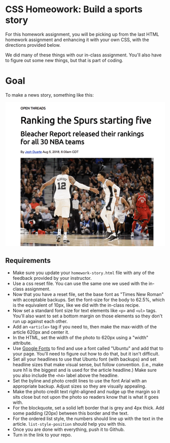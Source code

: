 # CSS Homeowork: Build a sports story

For this homework assignment, you will be picking up from the last HTML homework assignment and enhancing it with your own CSS, with the directions provided below.

We did many of these things with our in-class assignment. You'll also have to figure out some new things, but that is part of coding.

# Goal

To make a news story, something like this:

![css-homework-examples](../images/css-homework-examples.gif)

## Requirements

- Make sure you update your `homework-story.html` file with any of the feedback provided by your instructor.
- Use a css reset file. You can use the same one we used with the in-class assignment.
- Now that you have a reset file, set the base font as "Times New Roman" with acceptable backups. Set the font-size for the body to 62.5%, which is the equivalent of 10px, like we did with the in-class recipe.
- Now set a standard font size for text elements like `<p>` and `<ul>` tags. You'll also want to set a bottom margin on those elements so they don't run up against each other.
- Add an `<article>` tag if you need to, then make the max-width of the article 620px and center it.
- In the HTML, set the width of the photo to 620px using a "width" attribute.
- Use [Google Fonts](https://fonts.google.com/) to find and use a font called "Ubuntu" and add that to your page. You'll need to figure out how to do that, but it isn't difficult.
- Set all your headlines to use that Ubuntu font (with backups) and set headline sizes that make visual sense, but follow convention. (i.e., make sure h1 is the biggest and is used for the article headline.) Make sure you also include the `<h4>` label above the headline.
- Set the byline and photo credit lines to use the font Arial with an appropriate backup. Adjust sizes so they are visually appealing.
- Make the photo credit text right-aligned and nudge up the margin so it sits close but not upon the photo so readers know that is what it goes with.
- For the blockquote, set a solid left border that is grey and 4px thick. Add some padding (20px) between this border and the text.
- For the ordered list style, the numbers should line up with the text in the article. `list-style-position` should help you with this.
- Once you are done with everything, push it to Github.
- Turn in the link to your repo.
